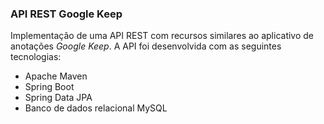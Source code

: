 ### API REST Google Keep

Implementação de uma API REST com recursos similares ao aplicativo de anotações _Google Keep_. A API foi desenvolvida com as seguintes tecnologias:

- Apache Maven
- Spring Boot 
- Spring Data JPA
- Banco de dados relacional MySQL

